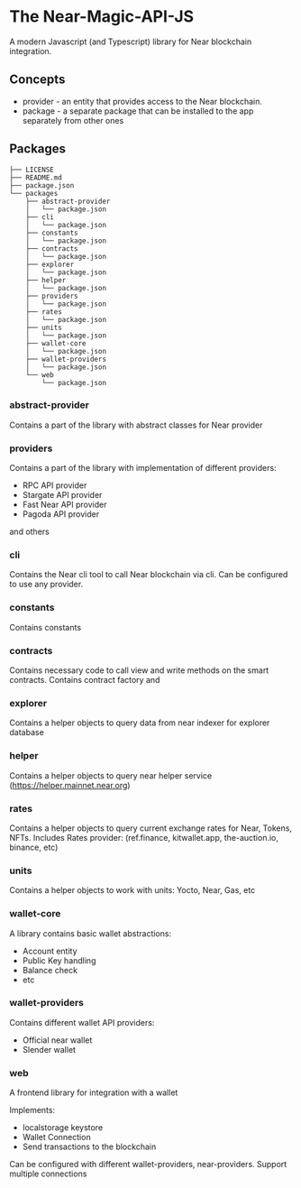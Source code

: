 # The Near-Magic-API-JS

A modern Javascript (and Typescript) library for Near blockchain integration.

## Concepts

- provider - an entity that provides access to the Near blockchain.
- package - a separate package that can be installed to the app separately from other ones

## Packages

```text
├── LICENSE
├── README.md
├── package.json
└── packages
    ├── abstract-provider
    │   └── package.json
    ├── cli
    │   └── package.json
    ├── constants
    │   └── package.json
    ├── contracts
    │   └── package.json
    ├── explorer
    │   └── package.json
    ├── helper
    │   └── package.json
    ├── providers
    │   └── package.json
    ├── rates
    │   └── package.json
    ├── units
    │   └── package.json
    ├── wallet-core
    │   └── package.json
    ├── wallet-providers
    │   └── package.json
    └── web
        └── package.json
```

### abstract-provider

Contains a part of the library with abstract classes for Near provider

### providers

Contains a part of the library with implementation of different providers:

- RPC API provider
- Stargate API provider
- Fast Near API provider 
- Pagoda API provider

and others

### cli

Contains the Near cli tool to call Near blockchain via cli. Can be configured to use any provider.

### constants

Contains constants

### contracts

Contains necessary code to call view and write methods on the smart contracts. 
Contains contract factory and 

### explorer

Contains a helper objects to query data from near indexer for explorer database

### helper

Contains a helper objects to query near helper service (https://helper.mainnet.near.org)

### rates

Contains a helper objects to query current exchange rates for Near, Tokens, NFTs.
Includes Rates provider: (ref.finance, kitwallet.app, the-auction.io, binance, etc)

### units

Contains a helper objects to work with units: Yocto, Near, Gas, etc

### wallet-core

A library contains basic wallet abstractions: 

- Account entity
- Public Key handling
- Balance check
- etc

### wallet-providers

Contains different wallet API providers:

- Official near wallet
- Slender wallet

### web

A frontend library for integration with a wallet

Implements: 
- localstorage keystore
- Wallet Connection
- Send transactions to the blockchain

Can be configured with different wallet-providers, near-providers.
Support multiple connections


